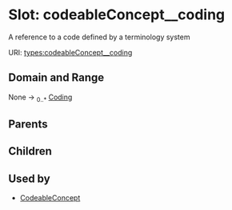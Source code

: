 
# Slot: codeableConcept__coding


A reference to a code defined by a terminology system

URI: [types:codeableConcept__coding](https://example.org/ccdh/datatypes/codeableConcept__coding)


## Domain and Range

None ->  <sub>0..*</sub> [Coding](../classes/Coding.md)

## Parents


## Children


## Used by

 * [CodeableConcept](../classes/CodeableConcept.md)
